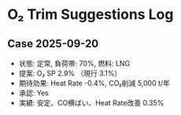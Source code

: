 # O₂ Trim Suggestions Log

## Case 2025-09-20
- 状態: 定常, 負荷帯: 70%, 燃料: LNG
- 提案: O₂ SP 2.9% （現行 3.1%）
- 期待効果: Heat Rate -0.4%, CO₂削減 5,000 t/年
- 承認: Yes
- 実績: 安定、CO横ばい、Heat Rate改善 0.35%
